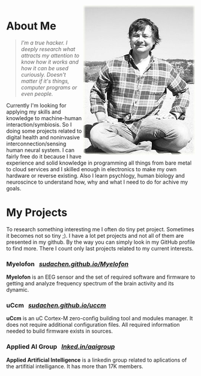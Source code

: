 

<img align="right" class="padding_20" src="assets/me.jpg">

# About Me

> _I’m a true hacker. I deeply research what attracts my attention to know how it works and how it can be used curiously. Doesn't matter if it's things, computer programs or even people._

Currently I'm looking for applying my skills and knowledge to machine-human interaction/symbiosis. So I doing some projects related to digital health and noninvasive interconnection/sensing human neural system. I can fairly free do it because I have experience and solid knowledge in programming all things from bare metal to cloud services and I skilled enough in electronics to make my own hardware or reverse existing. Also I learn psychlogy, human biology and neuroscince to understand how, why and what I need to do for achive my goals.

# My Projects

To research something interesting me I often do tiny pet project. Sometimes it becomes not so tiny ;). I have a lot pet projects and not all of them are presented in my github. By the way you can simply look in my GitHub profile to find more. There I count only last projects related to my current interests.

### Myelofon &nbsp; _[sudachen.github.io/Myelofon](https://sudachen.github.io/Myelofon)_
**Myelofon** is an EEG sensor and the set of required software and firmware to getting and analyze frequency spectrum of the brain activity and its dynamic.

### uCcm &nbsp; _[sudachen.github.io/uccm](https://sudachen.github.io/uccm)_
**uCcm** is an uC Cortex-M zero-config building tool and modules manager. It does not require additional configuration files. All required information needed to build firmware exists in sources.

### Applied AI Group &nbsp; _[lnked.in/aaigroup](https://lnked.in/aaigroup)_
**Applied Artificial Intelligence** is a linkedin group related to aplications of the artifitial intelligance. It has more than 17K members.
